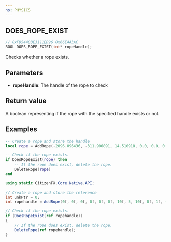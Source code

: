 ```yaml
---
ns: PHYSICS
---
```

## DOES_ROPE_EXIST

```c
// 0xFD5448BE3111ED96 0x66E4A3AC
BOOL DOES_ROPE_EXIST(int* ropeHandle);
```

Checks whether a rope exists.

## Parameters
* **ropeHandle**: The handle of the rope to check

## Return value
A boolean representing if the rope with the specified handle exists or not.

## Examples
```lua
-- Create a rope and store the handle
local rope = AddRope(-2096.096436, -311.906891, 14.510918, 0.0, 0.0, 0.0, 10.0, 1, 10.0, 0.0, 1.0, false, false, false, 1.0, false, 0)

-- Check if the rope exists.
if DoesRopeExist(rope) then 
    -- If the rope does exist, delete the rope.
    DeleteRope(rope)
end
```

```cs
using static CitizenFX.Core.Native.API;

// Create a rope and store the reference
int unkPtr = 0;
int ropehandle = AddRope(0f, 0f, 0f, 0f, 0f, 0f, 10f, 5, 10f, 0f, 1f, false, false, false, 1f, false, ref unkPtr);

// Check if the rope exists.
if (DoesRopeExist(ref ropehandle))
{
    // If the rope does exist, delete the rope.
    DeleteRope(ref ropehandle);
}
```